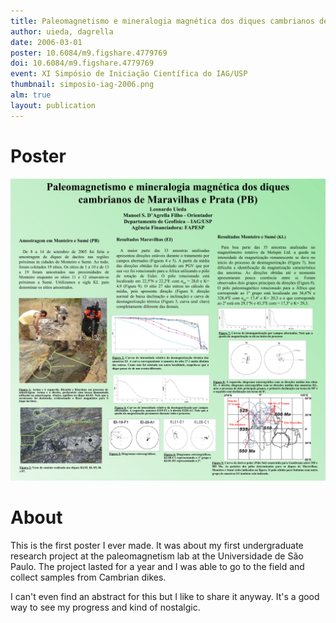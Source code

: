 ```yaml
---
title: Paleomagnetismo e mineralogia magnética dos diques cambrianos de Maravilhas e Prata (PB)
author: uieda, dagrella
date: 2006-03-01
poster: 10.6084/m9.figshare.4779769
doi: 10.6084/m9.figshare.4779769
event: XI Simpósio de Iniciação Científica do IAG/USP
thumbnail: simposio-iag-2006.png
alm: true
layout: publication
---
```


# Poster

![The poster](/images/poster-simposio-iag-2006.jpg)

# About

This is the first poster I ever made. It was about my first undergraduate
research project at the paleomagnetism lab at the Universidade de São Paulo.
The project lasted for a year and I was able to go to the field and collect
samples from Cambrian dikes.

I can't even find an abstract for this but I like to share it anyway. It's a
good way to see my progress and kind of nostalgic.
